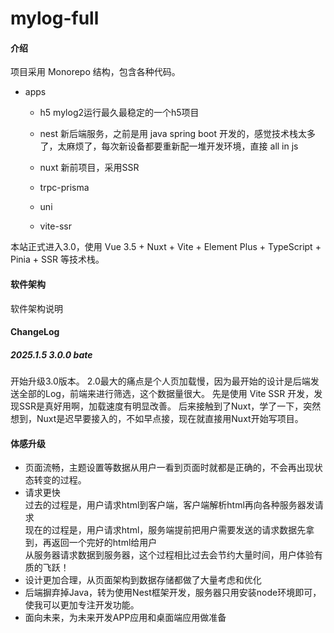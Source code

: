 # mylog-full

#### 介绍

项目采用 Monorepo 结构，包含各种代码。

- apps
    - h5 
        mylog2运行最久最稳定的一个h5项目
    - nest 
        新后端服务，之前是用 java spring boot 开发的，感觉技术栈太多了，太麻烦了，每次新设备都要重新配一堆开发环境，直接 all in js
    - nuxt
        新前项目，采用SSR 
    - trpc-prisma
        
    - uni
    - vite-ssr

本站正式进入3.0，使用 Vue 3.5 + Nuxt + Vite + Element Plus + TypeScript + Pinia + SSR 等技术栈。

#### 软件架构
软件架构说明

#### ChangeLog
##### 2025.1.5 3.0.0 bate
开始升级3.0版本。
2.0最大的痛点是个人页加载慢，因为最开始的设计是后端发送全部的Log，前端来进行筛选，这个数据量很大。
先是使用 Vite SSR 开发，发现SSR是真好用啊，加载速度有明显改善。
后来接触到了Nuxt，学了一下，突然想到，Nuxt是迟早要接入的，不如早点接，现在就直接用Nuxt开始写项目。

#### 体感升级
- 页面流畅，主题设置等数据从用户一看到页面时就都是正确的，不会再出现状态转变的过程。
- 请求更快  
过去的过程是，用户请求html到客户端，客户端解析html再向各种服务器发请求  
现在的过程是，用户请求html，服务端提前把用户需要发送的请求数据先拿到，再返回一个完好的html给用户  
从服务器请求数据到服务器，这个过程相比过去会节约大量时间，用户体验有质的飞跃！  
- 设计更加合理，从页面架构到数据存储都做了大量考虑和优化
- 后端摒弃掉Java，转为使用Nest框架开发，服务器只用安装node环境即可，使我可以更加专注开发功能。
- 面向未来，为未来开发APP应用和桌面端应用做准备
